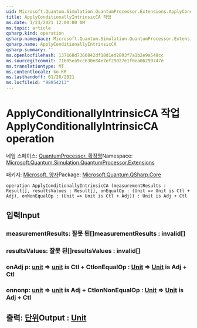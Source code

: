 ```yaml
---
uid: Microsoft.Quantum.Simulation.QuantumProcessor.Extensions.ApplyConditionallyIntrinsicCA
title: ApplyConditionallyIntrinsicCA 작업
ms.date: 1/23/2021 12:00:00 AM
ms.topic: article
qsharp.kind: operation
qsharp.namespace: Microsoft.Quantum.Simulation.QuantumProcessor.Extensions
qsharp.name: ApplyConditionallyIntrinsicCA
qsharp.summary: ''
ms.openlocfilehash: 137168d7360842df18d1ed2893f7a1b2e9a548cc
ms.sourcegitcommit: 71605ea9cc630e84e7ef29027e1f0ea06299747e
ms.translationtype: MT
ms.contentlocale: ko-KR
ms.lasthandoff: 01/26/2021
ms.locfileid: "98854213"
---
```

# <a name="applyconditionallyintrinsicca-operation"></a><span data-ttu-id="4e7b0-102">ApplyConditionallyIntrinsicCA 작업</span><span class="sxs-lookup"><span data-stu-id="4e7b0-102">ApplyConditionallyIntrinsicCA operation</span></span>

<span data-ttu-id="4e7b0-103">네임 스페이스: [QuantumProcessor. 확장명](xref:Microsoft.Quantum.Simulation.QuantumProcessor.Extensions)</span><span class="sxs-lookup"><span data-stu-id="4e7b0-103">Namespace: [Microsoft.Quantum.Simulation.QuantumProcessor.Extensions](xref:Microsoft.Quantum.Simulation.QuantumProcessor.Extensions)</span></span>

<span data-ttu-id="4e7b0-104">패키지: [Microsoft. 양자](https://nuget.org/packages/Microsoft.Quantum.QSharp.Core)</span><span class="sxs-lookup"><span data-stu-id="4e7b0-104">Package: [Microsoft.Quantum.QSharp.Core](https://nuget.org/packages/Microsoft.Quantum.QSharp.Core)</span></span>




```qsharp
operation ApplyConditionallyIntrinsicCA (measurementResults : Result[], resultsValues : Result[], onEqualOp : (Unit => Unit is Ctl + Adj), onNonEqualOp : (Unit => Unit is Ctl + Adj)) : Unit is Adj + Ctl
```


## <a name="input"></a><span data-ttu-id="4e7b0-105">입력</span><span class="sxs-lookup"><span data-stu-id="4e7b0-105">Input</span></span>

### <a name="measurementresults--__invalidresult__"></a><span data-ttu-id="4e7b0-106">measurementResults: __잘못 <Result> 된__[]</span><span class="sxs-lookup"><span data-stu-id="4e7b0-106">measurementResults : __invalid<Result>__[]</span></span>




### <a name="resultsvalues--__invalidresult__"></a><span data-ttu-id="4e7b0-107">resultsValues: __잘못 <Result> 된__[]</span><span class="sxs-lookup"><span data-stu-id="4e7b0-107">resultsValues : __invalid<Result>__[]</span></span>




### <a name="onequalop--unit--unit--is-adj--ctl"></a><span data-ttu-id="4e7b0-108">onAdj p: [unit](xref:microsoft.quantum.lang-ref.unit) => [unit](xref:microsoft.quantum.lang-ref.unit)  is Ctl + Ctl</span><span class="sxs-lookup"><span data-stu-id="4e7b0-108">onEqualOp : [Unit](xref:microsoft.quantum.lang-ref.unit) => [Unit](xref:microsoft.quantum.lang-ref.unit)  is Adj + Ctl</span></span>




### <a name="onnonequalop--unit--unit--is-adj--ctl"></a><span data-ttu-id="4e7b0-109">onnonp: [unit](xref:microsoft.quantum.lang-ref.unit) => [unit](xref:microsoft.quantum.lang-ref.unit)  is Adj + Ctl</span><span class="sxs-lookup"><span data-stu-id="4e7b0-109">onNonEqualOp : [Unit](xref:microsoft.quantum.lang-ref.unit) => [Unit](xref:microsoft.quantum.lang-ref.unit)  is Adj + Ctl</span></span>





## <a name="output--unit"></a><span data-ttu-id="4e7b0-110">출력: [단위](xref:microsoft.quantum.lang-ref.unit)</span><span class="sxs-lookup"><span data-stu-id="4e7b0-110">Output : [Unit](xref:microsoft.quantum.lang-ref.unit)</span></span>

